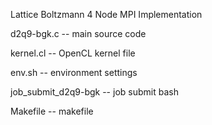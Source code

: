 Lattice Boltzmann 4 Node MPI Implementation

d2q9-bgk.c            -- main source code

kernel.cl             -- OpenCL kernel file

env.sh                -- environment settings

job_submit_d2q9-bgk   -- job submit bash

Makefile              -- makefile
